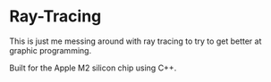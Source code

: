 # Ray-Tracing

This is just me messing around with ray tracing to try to get better at graphic programming.

Built for the Apple M2 silicon chip using C++.
